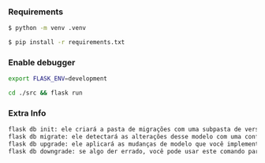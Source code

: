 ### Requirements

```bash
$ python -m venv .venv
```
```bash
$ pip install -r requirements.txt
```
### Enable debugger

```bash
export FLASK_ENV=development
```

```bash
cd ./src && flask run
```

### Extra Info

```bash
flask db init: ele criará a pasta de migrações com uma subpasta de versão.
flask db migrate: ele detectará as alterações desse modelo com uma configuração de lógica de upgrade e downgrade.
flask db upgrade: ele aplicará as mudanças de modelo que você implementou.
flask db downgrade: se algo der errado, você pode usar este comando para não aplicar as alterações feitas no arquivo de modelo.
```
